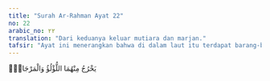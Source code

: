 ```yaml
---
title: "Surah Ar-Rahman Ayat 22"
no: 22
arabic_no: ٢٢
translation: "Dari keduanya keluar mutiara dan marjan."
tafsir: "Ayat ini menerangkan bahwa di dalam laut itu terdapat barang-barang yang sangat berharga, misalnya mutiara dan marjan dari laut yang asin dan tawar. Keduanya dapat dijadikan sebagai perhiasan yang tinggi nilainya dan mahal harganya."
---
```

يَخْرُجُ مِنْهُمَا اللُّؤْلُؤُ وَالْمَرْجَانُۚ